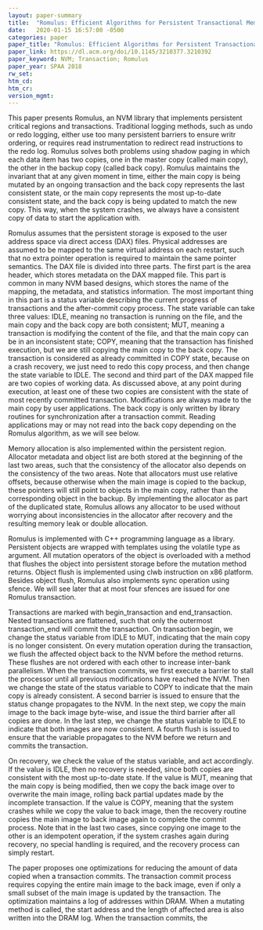 ```yaml
---
layout: paper-summary
title:  "Romulus: Efficient Algorithms for Persistent Transactional Memory"
date:   2020-01-15 16:57:00 -0500
categories: paper
paper_title: "Romulus: Efficient Algorithms for Persistent Transactional Memory"
paper_link: https://dl.acm.org/doi/10.1145/3210377.3210392
paper_keyword: NVM; Transaction; Romulus
paper_year: SPAA 2018
rw_set:
htm_cd:
htm_cr:
version_mgmt:
---
```


This paper presents Romulus, an NVM library that implements persistent critical regions and transactions. Traditional 
logging methods, such as undo or redo logging, either use too many persistent barriers to ensure writr ordering,
or requires read instrumentation to redirect read instructions to the redo log. Romulus solves both problems using shadow
paging in which each data item has two copies, one in the master copy (called main copy), the other in the backup copy
(called back copy). Romulus maintains the invariant that at any given moment in time, either the main copy is being 
mutated by an ongoing transaction and the back copy represents the last consistent state, or the main copy represents
the most up-to-date consistent state, and the back copy is being updated to match the new copy. This way, when the system
crashes, we always have a consistent copy of data to start the application with.

Romulus assumes that the persistent storage is exposed to the user address space via direct access (DAX) files. Physical
addresses are assumed to be mapped to the same virtual address on each restart, such that no extra pointer operation
is required to maintain the same pointer semantics. The DAX file is divided into three parts. The first part is the 
area header, which stores metadata on the DAX mapped file. This part is common in many NVM based designs, which stores
the name of the mapping, the metadata, and statistics information. The most important thing in this part is a status 
variable describing the current progress of transactions and the after-commit copy process. The state variable can take
three values: IDLE, meaning no transaction is running on the file, and the main copy and the back copy are both consistent;
MUT, meaning a transaction is modifying the content of the file, and that the main copy can be in an inconsistent state;
COPY, meaning that the transaction has finished execution, but we are still copying the main copy to the back copy.
The transaction is considered as already committed in COPY state, because on a crash recovery, we just need to redo
this copy process, and then change the state variable to IDLE. The second and third part of the DAX mapped file are 
two copies of working data. As discussed above, at any point during execution, at least one of these two copies are 
consistent with the state of most recently committed transaction. Modifications are always made to the main copy by
user applications. The back copy is only written by library routines for synchronization after a transaction commit. 
Reading applications may or may not read into the back copy depending on the Romulus algorithm, as we will see below.

Memory allocation is also implemented within the persistent region. Allocator metadata and object list are both stored
at the beginning of the last two areas, such that the consistency of the allocator also depends on the consistency of
the two areas. Note that allocators must use relative offsets, because otherwise when the main image is copied to the 
backup, these pointers will still point to objects in the main copy, rather than the corresponding object in the backup. 
By implementing the allocator as part of the duplicated state, Romulus allows any allocator to be used without worrying 
about inconsistencies in the allocator after recovery and the resulting memory leak or double allocation.

Romulus is implemented with C++ programming language as a library. Persistent objects are wrapped with templates using
the volatile type as argument. All mutation operators of the object is overloaded with a method that flushes the object
into persistent storage before the mutation method returns. Object flush is implemented using clwb instruction on x86 
platform. Besides object flush, Romulus also implements sync operation using sfence. We will see later that at most four 
sfences are issued for one Romulus transaction.

Transactions are marked with begin\_transaction and end\_transaction. Nested transactions are flattened, such that only
the outermost transaction\_end will commit the transaction. On transaction begin, we change the status variable from IDLE
to MUT, indicating that the main copy is no longer consistent. On every mutation operation during the transaction, we 
flush the affected object back to the NVM before the method returns. These flushes are not ordered with each other to
increase inter-bank parallelism. When the transaction commits, we first execute a barrier to stall the processor until
all previous modifications have reached the NVM. Then we change the state of the status variable to COPY to indicate 
that the main copy is already consistent. A second barrier is issued to ensure that the status change propagates to
the NVM. In the next step, we copy the main image to the back image byte-wise, and issue the third barrier after all
copies are done. In the last step, we change the status variable to IDLE to indicate that both images are now consistent.
A fourth flush is issued to ensure that the variable propagates to the NVM before we return and commits the transaction.

On recovery, we check the value of the status variable, and act accordingly. If the value is IDLE, then no recovery is 
needed, since both copies are consistent with the most up-to-date state. If the value is MUT, meaning that the main copy
is being modified, then we copy the back image over to overwrite the main image, rolling back partial updates made by the
incomplete transaction. If the value is COPY, meaning that the system crashes while we copy the value to back image,
then the recovery routine copies the main image to back image again to complete the commit process. Note that in the last
two cases, since copying one image to the other is an idempotent operation, if the system crashes again during recovery,
no special handling is required, and the recovery process can simply restart.

The paper proposes one optimizations for reducing the amount of data copied when a transaction commits. The transaction
commit process requires copying the entire main image to the back image, even if only a small subset of the main image
is updated by the transaction. The optimization maintains a log of addresses within DRAM. When a mutating method 
is called, the start address and the length of affected area is also written into the DRAM log. When the transaction
commits, the 